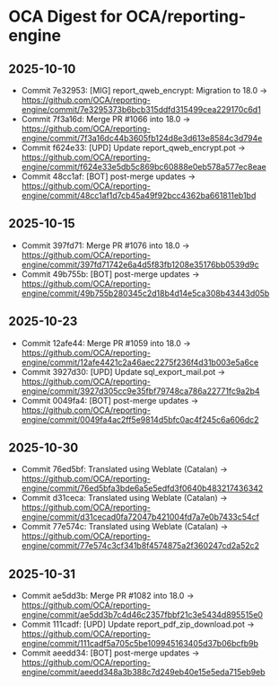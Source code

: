 # OCA Digest for OCA/reporting-engine

## 2025-10-10

- Commit 7e32953: [MIG] report_qweb_encrypt: Migration to 18.0 → https://github.com/OCA/reporting-engine/commit/7e3295373b6bcb315ddfd315499cea229170c6d1
- Commit 7f3a16d: Merge PR #1066 into 18.0 → https://github.com/OCA/reporting-engine/commit/7f3a16dc44b3605fb124d8e3d613e8584c3d794e
- Commit f624e33: [UPD] Update report_qweb_encrypt.pot → https://github.com/OCA/reporting-engine/commit/f624e33e5db5c869bc60888e0eb578a577ec8eae
- Commit 48cc1af: [BOT] post-merge updates → https://github.com/OCA/reporting-engine/commit/48cc1af1d7cb45a49f92bcc4362ba661811eb1bd

## 2025-10-15

- Commit 397fd71: Merge PR #1076 into 18.0 → https://github.com/OCA/reporting-engine/commit/397fd71742e6a4d5f83fb1208e35176bb0539d9c
- Commit 49b755b: [BOT] post-merge updates → https://github.com/OCA/reporting-engine/commit/49b755b280345c2d18b4d14e5ca308b43443d05b

## 2025-10-23

- Commit 12afe44: Merge PR #1059 into 18.0 → https://github.com/OCA/reporting-engine/commit/12afe4421c2a46aec2275f236f4d31b003e5a6ce
- Commit 3927d30: [UPD] Update sql_export_mail.pot → https://github.com/OCA/reporting-engine/commit/3927d305cc9e35fbf79748ca786a22771fc9a2b4
- Commit 0049fa4: [BOT] post-merge updates → https://github.com/OCA/reporting-engine/commit/0049fa4ac2ff5e9814d5bfc0ac4f245c6a606dc2

## 2025-10-30

- Commit 76ed5bf: Translated using Weblate (Catalan) → https://github.com/OCA/reporting-engine/commit/76ed5bfa3bde6a5e5edfd3f0640b483217436342
- Commit d31ceca: Translated using Weblate (Catalan) → https://github.com/OCA/reporting-engine/commit/d31cecad0fa72047b421004fd7a7e0b7433c54cf
- Commit 77e574c: Translated using Weblate (Catalan) → https://github.com/OCA/reporting-engine/commit/77e574c3cf341b8f4574875a2f360247cd2a52c2

## 2025-10-31

- Commit ae5dd3b: Merge PR #1082 into 18.0 → https://github.com/OCA/reporting-engine/commit/ae5dd3b7c4d46c2357fbbf21c3e5434d895515e0
- Commit 111cadf: [UPD] Update report_pdf_zip_download.pot → https://github.com/OCA/reporting-engine/commit/111cadf5a705c5be109945163405d37b06bcfb9b
- Commit aeedd34: [BOT] post-merge updates → https://github.com/OCA/reporting-engine/commit/aeedd348a3b388c7d249eb40e15e5eda715eb9eb

